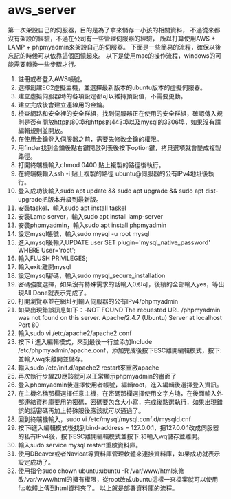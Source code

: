 # aws_server
第一次架設自己的伺服器，目的是為了拿來儲存一小孩的相關資料，
不過從來都沒有架設的經驗，不過在公司有一些管理伺服器的經驗，
所以打算使用AWS + LAMP + phpmyadmin來架設自己的伺服器。
下面是一些簡易的流程，確保以後忘記的時候可以依靠這個回憶起來。
以下是使用mac的操作流程，windows的可能需要轉換一些步驟才行。
1. 註冊或者登入AWS帳號。
2. 選擇創建EC2虛擬主機，並選擇最新版本的ubuntu版本的虛擬伺服器。
3. 建立虛擬伺服器時的各項設定都可以維持預設值，不需要更動。
4. 建立完成後會建立連線用的金鑰。
5. 檢查網路和安全裡的安全群組，找到伺服器正在使用的安全群組，確認傳入規則是否有開放http的80埠和https的443埠以及mysql的3306埠，如果沒有請編輯規則並開放。
6. 在使用金鑰登入伺服器之前，需要先修改金鑰的權限。
7. 用finder找到金鑰後點右鍵開啟列表後按下option鍵，拷貝選項就會變成複製路徑。
8. 打開終端機輸入chmod 0400 貼上複製的路徑後執行。
9. 在終端機輸入ssh -i 貼上複製的路徑 ubuntu@伺服器的公有IPv4地址後執行。
10. 登入成功後輸入sudo apt update && sudo apt upgrade && sudo apt dist-upgrade把版本升級到最新版。
11. 安裝taskel，輸入sudo apt install taskel
12. 安裝Lamp server，輸入sudo apt install lamp-server
13. 安裝phpmyadmin，輸入sudo apt install phpmyadmin
14. 設定mysql帳號，輸入sudo mysql -u root mysql
15. 進入mysql後輸入UPDATE user SET plugin='mysql_native_password' WHERE User='root';
16. 輸入FLUSH PRIVILEGES;
17. 輸入exit;離開mysql
18. 設定mysql密碼，輸入sudo mysql_secure_installation
19. 密碼強度選擇，如果沒有特殊需求的話輸入0即可，後續的全部輸入yes，等出現All Done就表示完成了。
20. 打開瀏覽器並在網址列輸入伺服器的公有IPv4/phpmyadmin
21. 如果出現錯誤訊息如下：-NOT FOUND The requested URL /phpmyadmin was not found on this server. Apache/2.4.7 (Ubuntu) Server at localhost Port 80
22. 輸入sudo vi /etc/apache2/apache2.conf
23. 按下 i 進入編輯模式，來到最後一行並添加Include /etc/phpmyadmin/apache.conf，添加完成後按下ESC離開編輯模式，按下:並輸入wq來離開並儲存。
24. 輸入sudo /etc/init.d/apache2 restart來重啟apache
25. 再次執行步驟20應該就可以正常顯示phpmyadmin的畫面了
26. 登入phpmyadmin後選擇使用者帳號，編輯root，進入編輯後選擇登入資訊。
27. 在主機名稱那欄選擇任意主機，在密碼那欄選擇使用文字方塊，在後面輸入外部連結資料庫要用的密碼，密碼要包含大小寫，完成後點選執行，如果出現錯誤的話密碼再加上特殊服後應該就可以通過了。
28. 回到終端機輸入，sudo vi /etc/mysql/mysql.conf.d/mysqld.cnf
29. 按下i進入編輯模式後找到bind-address = 127.0.0.1，把127.0.0.1改成伺服器的私有IPv4後，按下ESC離開編輯模式並按下:和輸入wq儲存並離開。
30. 輸入sudo service mysql restart重啟資料庫。
31. 使用DBeaver或者Navicat等資料庫管理軟體來連接資料庫，如果成功就表示設定成功了。
32. 使用指令sudo chown ubuntu:ubuntu -R /var/www/html來修改/var/www/html的擁有權限，從root改成ubuntu這樣一來檔案就可以使用ftp軟體上傳到html資料夾了。
以上就是部署資料庫的流程。
